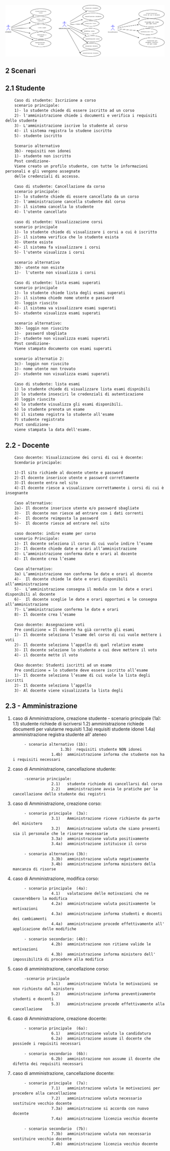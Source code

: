 ![alt tag](https://github.com/mnarizzano/M1.4.4-p3/blob/main/docs/srs/imgs/usecases.png)


## 2 	Scenari 
## 2.1 Studente

		Caso di studente: Iscrizione a corso
		scenario principale:
		1)- lo studente chiede di essere iscritto ad un corso	
		2)- l'amministrazione chiede i documenti e verifica i requisiti dello studente
		3)- L'amministrazione iscrive lo studente al corso
		4)- il sistema registra lo studene iscritto
		5)- studente iscritto

		Scenario alternativo			
		3b)- requisiti non idonei
		1)- studente non iscritto
		Post condizione-
		Viene creato un profilo studente, con tutte le informazioni personali e gli vengono assegnate
		delle credenziali di accesso.

		Caso di studente: Cancellazione da corso
		scenario principale:
		1)- lo studente chiede di essere cancellato da un corso
		2)- l'amministrazione cancella studente dal corso
		3)- il sistema cancella lo studente 
		4)- l'utente cancellato
	
		caso di studente: Visualizzazione corsi
		scenario principale
		1)- lo studente chiede di visualizzare i corsi a cui è iscritto
		2)- il sistema verifica che lo studente esista
		3)- Utente esiste
		4)- il sistema fa visualizzare i corsi 
		5)- l'utente visualizza i corsi
	
		scenario alternativo
		3b)- utente non esiste
		1)-  l'utente non visualizza i corsi

		Caso di studente: lista esami superati
		scenario principale		
		1)- lo studente chiede lista degli esami superati
		2)- il sistema chiede nome utente e password
		3)- loggin riuscito
		4)- il sistema va visualizzare esami superati
		5)- studente visualizza esami superati

		scenario alternativo:		
		3b)- loggin non riuscito
		1)-  password sbagliata
		2)- studente non visualizza esami superati
		Post condizione-
		Viene stampato documento con esami superati

		scenario alternatio 2:
		3c)- loggin non riuscito
		1)- nome utente non trovato
		2)- studente non visualizza esami superati 

		Caso di studente: lista esami
		1) lo studente chiede di visualizzare lista esami dispnibili
		2) lo studente insesciri le credenziali di autenticazione
		3) loggin riuscito
		4) lo studente visualizza gli esami disponibili.
		5) lo studente prenota un esame
		6) il sistema registra lo studente all'esame
		7) studente registrato
		Post condizione-
		viene stampata la data dell'esame.

## 2.2 - Docente

		Caso docente: Visualizzazione dei corsi di cui è docente:
		Scendario principale:
		
		1)-Il sito richiede al docente utente e password
		2)-Il docente inserisce utente e password correttamente
		3)-Il docente entra nel sito
		4)-Il docente riesce a visualizzare correttamente i corsi di cui è insegnante
		
		Caso alternativo:
		2a)- Il docente inserisce utente e/o password sbagliate
		3)-  Il docente non riesce ad entrare con i dati correnti 
		4)-  Il docente reimposta la password
		5)-  Il docente riesce ad entrare nel sito
	
		caso docente: indire esame per corso
		scenario Principale:
		1)- Il docente seleziona il corso di cui vuole indire l’esame
		2)- Il docente chiede date e orari all’amministrazione
		3)- L’amministrazione conferma date e orari al docente
		4)- Il docente crea l’esame
		
		Caso alternativo:
		3a) L’amministrazione non conferma le date e orari al docente
		4)-  Il docente chiede le date e orari disponibili all’amministrazione
		5)-  L’amministrazione consegna il modulo con le date e orari disponibili al docente
		6)-  Il docente sceglie le date e orari opportuni e le consegna all’amministrazione
		7)- L’amministrazione conferma le date e orari
		8)- Il docente crea l’esame
	
		Caso docente: Assegnazione voti
		Pre condizione = Il docente ha già corretto gli esami
		1)- Il docente seleziona l’esame del corso di cui vuole mettere i voti
		2)- Il docente seleziona l’appello di quel relativo esame
		3)- Il docente selezione lo studente a cui deve mettere il voto
		4)- il docente mette il voto

		CAso docente: Studenti iscritti ad un esame 
		Pre condizione = lo studente deve essere iscritto all’esame
		1)- Il docente seleziona l’esame di cui vuole la lista degli iscritti
		2)- Il docente seleziona l’appello
		3)- Al docente viene visualizzata la lista degli 
		
		
## 2.3 - Amministrazione  

1. caso di Amministrazione, creazione studente
		        - scenario principale  (1a):  
						1.1)   studente richiede di iscriversi
				 	        1.2)   amministrazione richiede documenti per valutarne requisiti 
					        1.3a)  requisiti studente idonei 
					        1.4a)  amministrazione registra studente all' ateneo

			- scenario alternativo (1b): 
					        1.3b)  requisiti studente NON idonei
						1.4b)  amministrazione informa che studente non ha i requisiti necessari
 
2. caso di Amministrazione, cancellazione studente:

			-scenario principale:   
						2.1)   studente richiede di cancellarsi dal corso
						2.2)   amministrazione avvia le pratiche per la cancellazione dello studente dai registri

3. caso di Amministrazione, creazione corso:
			
			- scenario principale  (3a):  
						3.1)   Amministrazione riceve richieste da parte del ministero
						3.2)   Amministrazione valuta che siano presenti sia il personale che le risorse necessarie
						3.3a)  amministrazione valuta positivamente
						3.4a)  amministrazione istituisce il corso 

			- scenario alternativo (3b):
						3.3b)  amministrazione valuta negativamente
						3.4b)  amministrazione informa ministero della mancanza di risorse


4. caso di Amministrazione, modifica corso:

			- scenario principale  (4a): 
						4.1)   valutazione delle motivazioni che ne causerebbero la modifica
						4.2a)  amministrazione valuta positivamente le motivazioni 
						4.3a)  amministrazione informa studenti e docenti dei cambiamenti
						4.4a)  amministrazione procede effettivamente all' applicazione delle modifiche
			
			- scenario secondario: (4b):  
						4.2b)  amministrazione non ritiene valide le motivazioni 
						4.3b)  amministrazione informa ministero dell' impossibilità di procedere alla modifica

5. caso di amministrazione, cancellazione corso:

			-scenario principale   
						5.1)   amministrazione Valuta le motivazioni se non richiesto dal ministero
						5.2)   amministrazione informa preventivamente studenti e docenti 
						5.3)   amministrazione procede effettivamente alla cancellazione

6. caso di Amministrazione, creazione docente:
	
			- scenario principale  (6a): 
						6.1)   amministrazione valuta la candidatura 
						6.2a)  amministrazione assume il docente che possiede i requisiti necessari

			- scenario secondario  (6b):
						6.2b)  amministrazione non assume il docente che difetta dei requisiti necessari

7. caso di amministrazione, cancellazione docente:

			- scenario principale  (7a):
						7.1)   amministrazione valuta le motivazioni per procedere alla cancellazione
						7.2)   amministrazione valuta necessario sostituire vecchio docente
						7.3a)  amministrazione si accorda con nuovo docente
						7.4a)  amministrazione licenzia vecchio docente

			- scenario secondario  (7b):			
						7.3b)  amministrazione valuta non necessario sostituire vecchio docente
						7.4b)  amministrazione licenzia vecchio docente






	

